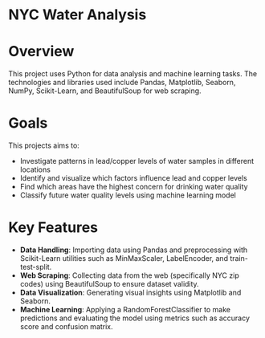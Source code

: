 # NYC Water Analysis
# Overview
This project uses Python for data analysis and machine learning tasks. The technologies and libraries used include Pandas, Matplotlib, Seaborn, NumPy, Scikit-Learn, and BeautifulSoup for web scraping.

# Goals
This projects aims to:
- Investigate patterns in lead/copper levels of water samples in different locations
- Identify and visualize which factors influence lead and copper levels
- Find which areas have the highest concern for drinking water quality
- Classify future water quality levels using machine learning model

# Key Features
- **Data Handling**: Importing data using Pandas and preprocessing with Scikit-Learn utilities such as MinMaxScaler, LabelEncoder, and train-test-split.
- **Web Scraping**: Collecting data from the web (specifically NYC zip codes) using BeautifulSoup to ensure dataset validity.
- **Data Visualization**: Generating visual insights using Matplotlib and Seaborn.
- **Machine Learning**: Applying a RandomForestClassifier to make predictions and evaluating the model using metrics such as accuracy score and confusion matrix.
